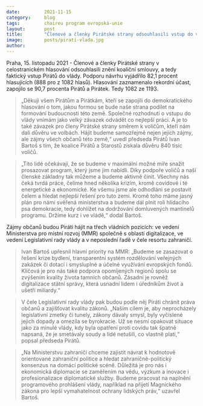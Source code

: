 ```yaml
---
date:         2021-11-15
category:     blog
tags:         chaireu program evropská-unie 
layout:       post
title:        "Členové a členky Pirátské strany odsouhlasili vstup do vlády"
image:        posts/pirati-vlada.jpg
author:       
---
```


Praha, 15. listopadu 2021 - Členové a členky Pirátské strany v celostranickém hlasování odsouhlasili znění koaliční smlouvy, a tedy faktický vstup Pirátů do vlády. Podporu návrhu vyjádřilo 82,1 procent hlasujících (888 pro z 1082 hlasů). Hlasování zaznamenalo rekordní účast, zapojilo se 90,7 procenta Pirátů a Pirátek. Tedy 1082 ze 1193.


> „Děkuji všem Pirátům a Pirátkám, kteří se zapojili do demokratického hlasování o tom, jakou formou se bude naše strana podílet na formování budoucnosti této země. Společné rozhodnutí o vstupu do vlády vnímám jako velký závazek odvádět co nejlepší práci. A je to také závazek pro členy Pirátské strany směrem k voličům, kteří nám dali důvěru ve volbách. Hájit budeme samozřejmě nejen jejich zájmy, ale zájmy všech občanů této země,“ uvedl předseda Pirátů Ivan Bartoš s tím, že koalice Pirátů a Starostů získala důvěru 840 tisíc voličů. 


> „Tito lidé očekávají, že se budeme v maximální možné míře snažit prosazovat program, který jsme jim nabídli. Díky podpoře voličů a naší členské základny tak můžeme a budeme aktivně činit. Všechny nás čeká tvrdá práce, čelíme hned několika krizím, kromě covidové i té energetické a ekonomické. Ke všemu jsme ale odhodláni se postavit čelem a hledat nejlepší řešení pro tuto zemi. Kromě toho máme jasný plán pro námi svěřená ministerstva a budeme dál plnit roli hlídacího psa demokracie, tedy dohlížet na dodržování domluvených mantinelů programu. Držíme kurz i ve vládě,“ dodal Bartoš. 


Zájmy občanů budou Piráti hájit na třech vládních pozicích: ve vedení Ministerstva pro místní rozvoj (MMR) společně s oblastí digitalizace, ve vedení Legislativní rady vlády a v neposlední řadě v čele resortu zahraničí. 


> Ivan Bartoš upřesnil hlavní priority na MMR: „Budeme se zasazovat o řešení krize bydlení, transparentní systém rozdělování veřejných zakázek či dotací i smysluplné a účelné využívání evropských fondů. Klíčová je pro nás také podpora opomíjených regionů spolu se zvýšením kvality života tamních občanů. Zásadní je rovněž digitalizace státní správy, která usnadní lidem i úředníkům život a ušetří miliardy.“

> V čele Legislativní rady vlády pak budou podle něj Piráti chránit práva občanů a zajišťovat kvalitu zákonů. „Naším cílem je, aby neprocházely legislativní zmetky či tunely, zákony dávaly smysl, byly vyčíslené jejich dopady a omezila se byrokracie. Už se nesmí opakovat situace jako za minulé vlády, kdy byla opatření proti covidu tak špatně napsaná, že je smetávaly soudy a lidé netušili, co vlastně platí,“ popsal předseda Pirátů.

> „Na Ministerstvu zahraničí chceme zajistit návrat k hodnotově orientované zahraniční politice a hledat zahraničně-politický konsenzus na domácí politické scéně. Důležitá je pro nás i ekonomická diplomacie se zaměřením na vědu, výzkum a inovace i profesionalizace diplomatické služby. Budeme pracovat na naplnění programového prohlášení vlády, například na přijetí Magnického zákona pro lepší vymahatelnost ochrany lidských práv,“ uzavřel Bartoš.
